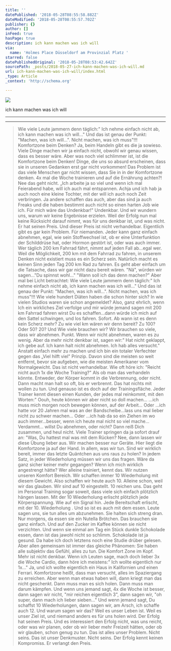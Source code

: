 ```yaml
---
title: ''
datePublished: '2018-05-28T08:55:58.882Z'
dateModified: '2018-05-28T08:55:57.702Z'
publisher: {}
author: []
inFeed: true
hasPage: true
description: ich kann machen was ich will
via:
  name: 'Holmes Place Düsseldorf am Provinzial Platz '
starred: false
datePublishedOriginal: '2018-05-28T08:53:42.642Z'
sourcePath: _posts/2018-05-27-ich-kann-machen-was-ich-will.md
url: ich-kann-machen-was-ich-will/index.html
_type: Article
_context: 'http://schema.org'

---
```

![](https://the-grid-user-content.s3-us-west-2.amazonaws.com/a7236084-f636-441d-99f8-c51accd5f886.jpg)

ich kann machen was ich will

---

---

> Wie viele Leute jammern denn täglich:" Ich nehme einfach nicht ab, ich kann machen was ich will..."
> Und das ist genau der Punkt: "Machen, was ich will...". Nicht machen, was ich muss"!!!
> Komfortzone beim Denken?
> Ja, beim Handeln gibt es die ja sowieso. Viele Dinge machen wir ja einfach nicht, obwohl wir genau wissen, dass es besser wäre.
> Aber was noch viel schlimmer ist, ist die Komfortzone beim Denken! Dinge, die uns so absurd erscheinen, dass sie in unseren Gedanken erst gar nicht vorkommen!
> Das Problem ist das viele Menschen gar nicht wissen, dass Sie in in der Komfortzone denken.
> 4x mal die Woche trainieren und auf die Ernährung achten?! Nee das geht nicht. „Ich arbeite ja so viel und wenn ich mal Feierabend habe, will ich auch mal entspannen. Achja und ich hab ja auch noch eine kleine Tochter, mit der will ich auch noch Zeit verbringen.
> Ja andere schaffen das auch, aber das sind ja auch Freaks und die haben bestimmt auch nicht so einen harten Job wie ich. Für mich wäre das Undenkbar!"
> Undenkbar. Und wir wundern uns, warum wir keine Ergebnisse erzielen. Weil der Erfolg nun mal keine Rücksicht darauf nimmt, was für uns denkbar ist, und was nicht. Er hat seinen Preis. Und dieser Preis ist nicht verhandelbar.
> Eigentlich gibt es gar kein Problem. Für niemanden. Jeder kann ganz einfach abnehmen, egal, wie sein Stoffwechsel ist, ob er eine Unterfunktion der Schilddrüse hat, oder Hormon gestört ist, oder was auch immer.
> Wer täglich 200 km Fahrrad fährt, nimmt auf jeden Fall ab...egal wer.
> Weil die Möglichkeit, 200 km mit dem Fahrrad zu fahren, in unserem Denken nicht existiert muss es ein Scherz sein.
> Natürlich macht es keinen Sinn jeden Tag 200 km Rad zu fahren. Es geht aber einfach um die Tatsache, dass wir gar nicht dazu bereit wären. "Nä", würden wir sagen..."Du spinnst wohl..." "Wann soll ich das denn machen?"
> Aber mal bei Licht betrachtet: 
> Wie viele Leute jammern denn täglich:" Ich nehme einfach nicht ab, ich kann machen was ich will..."
> Und das ist genau der Punkt: "Machen, was ich will...". Nicht machen, was ich muss"!!!
> Wie viele hundert Diäten haben die schon hinter sich? In wie vielen Studios waren sie schon angemeldet?
> Also, ganz ehrlich, wenn Ich ein wirkliches Ziel verfolge und mir würde jemand sagen mit 200 km Fahrrad fahren wirst Du es schaffen...dann würde ich mich auf den Sattel schwingen, und los fahren. Sofort.
> Ab wann ist es denn kein Scherz mehr? Zu wie viel km wären wir denn bereit? Zu 100? Oder 50? 20?
> Und Wie viele brauchen wir?
> Wir brauchen so viele, dass wir abnehmen. Punkt. Wenn wir nicht abnehmen, waren es zu wenig. Aber da mehr nicht denkbar ist, sagen wir:" Hat nicht geklappt, ich gebe auf. Ich kann halt nicht abnehmen. Ich hab alles versucht." Anstatt einfach mehr zu machen und ich bin ein totaler Verfechter gegen das „Viel hilft viel" Prinzip. Davon sind die meisten so weit entfernt, bevor sie aufgeben, wie die meisten Amerikaner vom Normalgewicht.
> Das ist nicht verhandelbar. Wie oft höre ich: "Reicht nicht auch 1x die Woche Training?" Als ob man das verhandeln könnte. Entweder, der Körper kommt in die Verbrennung, oder nicht. Dann macht man halt so oft, bis er verbrennt. Das hat nichts mit wollen zu tun.
> Und genauso ist es doch auf der Trainingsfläche. Jeder Trainer kennt diesen einen Kunden, der jedes mal reinkommt, mit den Worten:" Oouh, heute können wir aber nicht so doll machen...
> ...ich muss mich morgen noch bewegen können, auf der Arbeit...
> Oder
> ...ich hatte vor 20 Jahren mal was an der Bandscheibe...lass uns mal lieber nicht zu schwer machen...
> Oder
> ...ich hab da so ein Ziehen im wo auch immer...besser, wenn ich heute mal nicht so viel mache...
> Verdammt... willst Du abnehmen, oder nicht? Dann reiß Dich zusammen, und heul nicht.
> Viele Trainer springen da ja sofort drauf an:
> "Was, Du hattest mal was mit dem Rücken? Nee, dann lassen wir diese Übung lieber aus. Wir machen besser nur Geräte. 
> Hier liegt die Komfortzone ja auf der Hand.
> In allem, was wir tun. Sind wir wirklich bereit, immer das letzte Quäntchen aus uns raus zu holen?
> In jedem Satz, in jeder Wiederholung müssen wir uns das fragen.
> Wäre da ganz sicher keiner mehr gegangen? Wenn ich mich wirklich angestrengt hätte?
> Wer alleine trainiert, kennt das. Wir nutzen unseren Komfort Bereich. Wir schaffen immer 10 Wiederholung mit diesem Gewicht. Also schaffen wir heute auch 10\. Alleine schon, weil wir das glauben. Wir sind auf 10 eingestellt. 10 reichen uns.
> Das geht im Personal Training sogar soweit, dass viele sich einfach plötzlich hängen lassen. Mit der 10 Wiederholung erlischt plötzlich jede Körperspannung. Wie auf ein Signal hin. Jede Bereitschaft erlischt, mit der 10\. Wiederholung
> .
> Und so ist es auch mit dem essen. Leute sagen uns, sie tun alles um abzunehmen. Sie halten sich streng dran. Nur morgens, da essen sie ein Nutella Brötchen. Das brauchen sie ganz einfach. Und auf den Zucker im Kaffee können sie nicht verzichten. Und wenn sie einmal am Tag ein Stück dunkle Schokolade essen, dann ist das jawohl nicht so schlimm.
> Schokolade ist ja gesund. Da habe ich doch letztens noch eine Studie drüber gelesen.
> Aber allen gemeinsam ist immer das gleiche Phänomen: Sie haben alle subjektiv das Gefühl, alles zu tun. Die Komfort Zone im Kopf. Mehr ist nicht denkbar.
> Wenn ich Leuten sage, mach doch lieber 3x die Woche Cardio, dann höre ich meistens:" Ich wollte eigentlich nur 1x..."
> Ja, und ich wollte eigentlich ein Haus in Kalifornien und einen Ferrari.
> Komfortzone heißt, dass man versucht, alles im Spaziergang zu erreichen. Aber wenn man etwas haben will, dann kriegt man das nicht geschenkt. Dann muss man es sich holen. Dann muss man darum kämpfen. Und wenn uns jemand sagt, 4x die Woche ist besser, dann sagen wir nicht, "mir reichen eigentlich 3", dann sagen wir, "oh super, dann mach ich lieber sieben..."
> Und wenn jemand sagt, Du schaffst 10 Wiederholungen, dann sagen wir, am Arsch, ich schaffe auch 12\.
> Und warum sagen wir das? Weil es unser Leben ist. Weil es unser Ziel ist, und niemand anders es für uns holen wird. Der Erfolg hat seinen Preis. Und es interessiert den Erfolg nicht, was uns reicht, oder was wir planen, oder ob wir lieber mehr Freizeit hätten, oder ob wir glauben, schon genug zu tun. Das ist alles unser Problem. Nicht seins. Das ist unser Denkmuster. Nicht seins. Der Erfolg kennt keinen Kompromiss. Er verlangt den Preis.
>